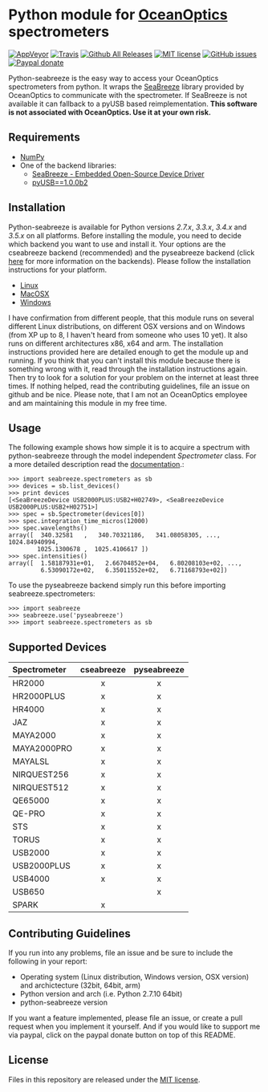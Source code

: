 # Python module for [OceanOptics](http://www.oceanoptics.com/) spectrometers

[![AppVeyor](https://img.shields.io/appveyor/ci/ap--/python-seabreeze.svg?label=windows)](https://ci.appveyor.com/project/ap--/python-seabreeze)
[![Travis](https://img.shields.io/travis/ap--/python-seabreeze.svg?label=macosx)](https://travis-ci.org/ap--/python-seabreeze)
[![Github All Releases](https://img.shields.io/github/downloads/ap--/python-seabreeze/total.svg)]()
[![MIT license](http://img.shields.io/badge/license-MIT-yellowgreen.svg)](http://opensource.org/licenses/MIT)
[![GitHub issues](https://img.shields.io/github/issues/ap--/python-seabreeze.svg)](https://github.com/ap--/python-seabreeze/issues)
[![Paypal donate](http://img.shields.io/badge/paypal-donate-blue.svg)](https://www.paypal.com/cgi-bin/webscr?cmd=_s-xclick&hosted_button_id=4W26DFASSCE9A)

Python-seabreeze is the easy way to access your OceanOptics spectrometers from
python. It wraps the [SeaBreeze](http://oceanoptics.com/product/seabreeze/)
library provided by OceanOptics to communicate with the spectrometer. If
SeaBreeze is not available it can fallback to a pyUSB based reimplementation.
**This software is not associated with OceanOptics. Use it at your own risk.**

## Requirements

- [NumPy](http://www.numpy.org)
- One of the backend libraries:
  - [SeaBreeze - Embedded Open-Source Device Driver](http://oceanoptics.com/products/seabreeze/)
  - [pyUSB==1.0.0b2](https://walac.github.io/pyusb/) 

## Installation

Python-seabreeze is available for Python versions _2.7.x_, _3.3.x_, _3.4.x_ and
_3.5.x_ on all platforms. Before installing the module, you need to decide
which backend you want to use and install it. Your options are the cseabreeze
backend (recommended) and the pyseabreeze backend (click
[here](docs/BACKENDS.md) for more information on the backends).  Please follow
the installation instructions for your platform.

* [Linux](docs/LINUX_INSTALL.md)
* [MacOSX](docs/MACOSX_INSTALL.md)
* [Windows](docs/WINDOWS_INSTALL.md)

I have confirmation from different people, that this module runs on several
different Linux distributions, on different OSX versions and on Windows (from
XP up to 8, I haven't heard from someone who uses 10 yet). It also runs on
different architectures x86, x64 and arm. The installation instructions
provided here are detailed enough to get the module up and running. If you
think that you can't install this module because there is something wrong with
it, read through the installation instructions again. Then try to look for a
solution for your problem on the internet at least three times. If nothing
helped, read the contributing guidelines, file an issue on github and be nice.
Please note, that I am not an OceanOptics employee and am maintaining this
module in my free time.


## Usage

The following example shows how simple it is to acquire a spectrum with
python-seabreeze through the model independent _Spectrometer_ class. For a more
detailed description read the [documentation](docs/DOCUMENTATION.md).:

```{python}
>>> import seabreeze.spectrometers as sb
>>> devices = sb.list_devices()
>>> print devices
[<SeaBreezeDevice USB2000PLUS:USB2+H02749>, <SeaBreezeDevice USB2000PLUS:USB2+H02751>]
>>> spec = sb.Spectrometer(devices[0])
>>> spec.integration_time_micros(12000)
>>> spec.wavelengths()
array([  340.32581   ,   340.70321186,   341.08058305, ...,  1024.84940994,
        1025.1300678 ,  1025.4106617 ])
>>> spec.intensities()
array([  1.58187931e+01,   2.66704852e+04,   6.80208103e+02, ...,
         6.53090172e+02,   6.35011552e+02,   6.71168793e+02])
```

To use the pyseabreeze backend simply run this before importing seabreeze.spectrometers:

```{python}
>>> import seabreeze
>>> seabreeze.use('pyseabreeze')
>>> import seabreeze.spectrometers as sb
```

## Supported Devices

| Spectrometer | cseabreeze | pyseabreeze |
|:-------------|:----------:|:-----------:|
| HR2000       |     x      |      x      |
| HR2000PLUS   |     x      |      x      |
| HR4000       |     x      |      x      |
| JAZ          |     x      |      x      |
| MAYA2000     |     x      |      x      |
| MAYA2000PRO  |     x      |      x      |
| MAYALSL      |     x      |      x      |
| NIRQUEST256  |     x      |      x      |
| NIRQUEST512  |     x      |      x      |
| QE65000      |     x      |      x      |
| QE-PRO       |     x      |      x      |
| STS          |     x      |      x      |
| TORUS        |     x      |      x      |
| USB2000      |     x      |      x      |
| USB2000PLUS  |     x      |      x      |
| USB4000      |     x      |      x      |
| USB650       |            |      x      |
| SPARK        |     x      |             |


## Contributing Guidelines

If you run into any problems, file an issue and be sure to include the
following in your report:

- Operating system (Linux distribution, Windows version, OSX version) and
  archictecture (32bit, 64bit, arm)
- Python version and arch (i.e. Python 2.7.10 64bit)
- python-seabreeze version

If you want a feature implemented, please file an issue, or create a pull
request when you implement it yourself. And if you would like to support me via
paypal, click on the paypal donate button on top of this README.

 
## License

Files in this repository are released under the [MIT license](LICENSE.md).

